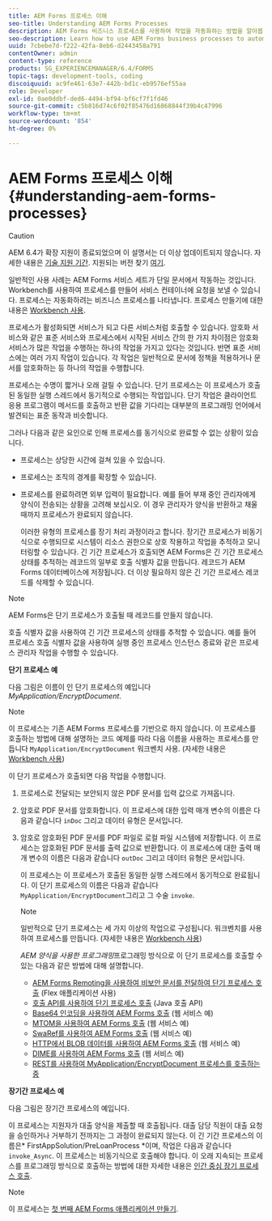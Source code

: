 ```yaml
---
title: AEM Forms 프로세스 이해
seo-title: Understanding AEM Forms Processes
description: AEM Forms 비즈니스 프로세스를 사용하여 작업을 자동화하는 방법을 알아봅니다. 다른 서비스처럼 호출할 수 있도록 프로세스를 활성화하여 서비스를 만듭니다. 프로세스는 수명이 짧거나 오래 걸릴 수 있습니다.
seo-description: Learn how to use AEM Forms business processes to automate operations. Activate the processes to create a service so that you can invoke it like other services. Processes can be short-lived or long-lived.
uuid: 7cbebe7d-f222-42fa-8eb6-d2443458a791
contentOwner: admin
content-type: reference
products: SG_EXPERIENCEMANAGER/6.4/FORMS
topic-tags: development-tools, coding
discoiquuid: ac9fe461-63e7-442b-bd1c-eb9576ef55aa
role: Developer
exl-id: 0ae0ddbf-ded6-4494-bf94-bf6cf7f1fd46
source-git-commit: c5b816d74c6f02f85476d16868844f39b4c47996
workflow-type: tm+mt
source-wordcount: '854'
ht-degree: 0%

---
```


# AEM Forms 프로세스 이해 {#understanding-aem-forms-processes}

>[!CAUTION]
>
>AEM 6.4가 확장 지원이 종료되었으며 이 설명서는 더 이상 업데이트되지 않습니다. 자세한 내용은 [기술 지원 기간](https://helpx.adobe.com/kr/support/programs/eol-matrix.html). 지원되는 버전 찾기 [여기](https://experienceleague.adobe.com/docs/).

일반적인 사용 사례는 AEM Forms 서비스 세트가 단일 문서에서 작동하는 것입니다. Workbench를 사용하여 프로세스를 만들어 서비스 컨테이너에 요청을 보낼 수 있습니다. 프로세스는 자동화하려는 비즈니스 프로세스를 나타냅니다. 프로세스 만들기에 대한 내용은 [Workbench 사용](https://www.adobe.com/go/learn_aemforms_workbench_63).

프로세스가 활성화되면 서비스가 되고 다른 서비스처럼 호출할 수 있습니다. 암호화 서비스와 같은 표준 서비스와 프로세스에서 시작된 서비스 간의 한 가지 차이점은 암호화 서비스가 많은 작업을 수행하는 하나의 작업을 가지고 있다는 것입니다. 반면 표준 서비스에는 여러 가지 작업이 있습니다. 각 작업은 일반적으로 문서에 정책을 적용하거나 문서를 암호화하는 등 하나의 작업을 수행합니다.

프로세스는 수명이 짧거나 오래 걸릴 수 있습니다. 단기 프로세스는 이 프로세스가 호출된 동일한 실행 스레드에서 동기적으로 수행되는 작업입니다. 단기 작업은 클라이언트 응용 프로그램이 메서드를 호출하고 반환 값을 기다리는 대부분의 프로그래밍 언어에서 발견되는 표준 동작과 비슷합니다.

그러나 다음과 같은 요인으로 인해 프로세스를 동기식으로 완료할 수 없는 상황이 있습니다.

* 프로세스는 상당한 시간에 걸쳐 있을 수 있습니다.
* 프로세스는 조직의 경계를 확장할 수 있습니다.
* 프로세스를 완료하려면 외부 입력이 필요합니다. 예를 들어 부재 중인 관리자에게 양식이 전송되는 상황을 고려해 보십시오. 이 경우 관리자가 양식을 반환하고 채울 때까지 프로세스가 완료되지 않습니다.

   이러한 유형의 프로세스를 장기 처리 과정이라고 합니다. 장기간 프로세스가 비동기식으로 수행되므로 시스템이 리소스 권한으로 상호 작용하고 작업을 추적하고 모니터링할 수 있습니다. 긴 기간 프로세스가 호출되면 AEM Forms은 긴 기간 프로세스 상태를 추적하는 레코드의 일부로 호출 식별자 값을 만듭니다. 레코드가 AEM Forms 데이터베이스에 저장됩니다. 더 이상 필요하지 않은 긴 기간 프로세스 레코드를 삭제할 수 있습니다.

>[!NOTE]
>
>AEM Forms은 단기 프로세스가 호출될 때 레코드를 만들지 않습니다.

호출 식별자 값을 사용하여 긴 기간 프로세스의 상태를 추적할 수 있습니다. 예를 들어 프로세스 호출 식별자 값을 사용하여 실행 중인 프로세스 인스턴스 종료와 같은 프로세스 관리자 작업을 수행할 수 있습니다.

**단기 프로세스 예**

다음 그림은 이름이 인 단기 프로세스의 예입니다 *MyApplication/EncryptDocument*.

>[!NOTE]
>
>이 프로세스는 기존 AEM Forms 프로세스를 기반으로 하지 않습니다. 이 프로세스를 호출하는 방법에 대해 설명하는 코드 예제를 따라 다음 이름을 사용하는 프로세스를 만듭니다 `MyApplication/EncryptDocument` 워크벤치 사용. (자세한 내용은 [Workbench 사용](https://www.adobe.com/go/learn_aemforms_workbench_63))

이 단기 프로세스가 호출되면 다음 작업을 수행합니다.

1. 프로세스로 전달되는 보안되지 않은 PDF 문서를 입력 값으로 가져옵니다.
1. 암호로 PDF 문서를 암호화합니다. 이 프로세스에 대한 입력 매개 변수의 이름은 다음과 같습니다 `inDoc` 그리고 데이터 유형은 문서입니다.
1. 암호로 암호화된 PDF 문서를 PDF 파일로 로컬 파일 시스템에 저장합니다. 이 프로세스는 암호화된 PDF 문서를 출력 값으로 반환합니다. 이 프로세스에 대한 출력 매개 변수의 이름은 다음과 같습니다 `outDoc` 그리고 데이터 유형은 문서입니다.

   이 프로세스는 이 프로세스가 호출된 동일한 실행 스레드에서 동기적으로 완료됩니다. 이 단기 프로세스의 이름은 다음과 같습니다 `MyApplication/EncryptDocument`그리고 그 수술 `invoke`.

   >[!NOTE]
   >
   >일반적으로 단기 프로세스는 세 가지 이상의 작업으로 구성됩니다. 워크벤치를 사용하여 프로세스를 만듭니다. (자세한 내용은 [Workbench 사용](https://www.adobe.com/go/learn_aemforms_workbench_63))

   *AEM 양식을 사용한 프로그래밍*&#x200B;프로그래밍 방식으로 이 단기 프로세스를 호출할 수 있는 다음과 같은 방법에 대해 설명합니다.

   * [AEM Forms Remoting을 사용하여 비보안 문서를 전달하여 단기 프로세스 호출](/help/forms/developing/invoking-aem-forms-using-remoting.md#invoking-a-short-lived-process-by-passing-an-unsecure-document-using-remoting) (Flex 애플리케이션 사용)
   * [호출 API를 사용하여 단기 프로세스 호출](/help/forms/developing/invoking-aem-forms-using-java.md#invoking-a-short-lived-process-using-the-invocation-api) (Java 호출 API)
   * [Base64 인코딩을 사용하여 AEM Forms 호출](/help/forms/developing/invoking-aem-forms-using-web.md#invoking-aem-forms-using-base64-encoding) (웹 서비스 예)
   * [MTOM을 사용하여 AEM Forms 호출](/help/forms/developing/invoking-aem-forms-using-web.md#invoking-aem-forms-using-mtom) (웹 서비스 예)
   * [SwaRef를 사용하여 AEM Forms 호출](/help/forms/developing/invoking-aem-forms-using-web.md#invoking-aem-forms-using-swaref) (웹 서비스 예)
   * [HTTP에서 BLOB 데이터를 사용하여 AEM Forms 호출](/help/forms/developing/invoking-aem-forms-using-web.md#invoking-aem-forms-using-blob-data-over-http) (웹 서비스 예)
   * [DIME를 사용하여 AEM Forms 호출](/help/forms/developing/invoking-aem-forms-using-web.md#invoking-aem-forms-using-dime) (웹 서비스 예)
   * [REST를 사용하여 MyApplication/EncryptDocument 프로세스를 호출하는 중](/help/forms/developing/invoking-aem-forms-using-rest.md)

**장기간 프로세스 예**

다음 그림은 장기간 프로세스의 예입니다.

이 프로세스는 지원자가 대출 양식을 제출할 때 호출됩니다. 대출 담당 직원이 대출 요청을 승인하거나 거부하기 전까지는 그 과정이 완료되지 않는다. 이 긴 기간 프로세스의 이름은* FirstAppSolution/PreLoanProcess *이며, 작업은 다음과 같습니다 `invoke_Async`. 이 프로세스는 비동기식으로 호출해야 합니다. 이 오래 지속되는 프로세스를 프로그래밍 방식으로 호출하는 방법에 대한 자세한 내용은 [인간 중심 장기 프로세스 호출](/help/forms/developing/invoking-human-centric-long-lived.md#invoking-human-centric-long-lived-processes).

>[!NOTE]
>
>이 프로세스는 [첫 번째 AEM Forms 애플리케이션 만들기](https://www.adobe.com/go/learn_aemforms_firstapp_ds_63).
